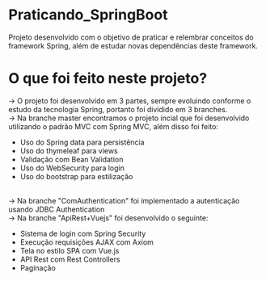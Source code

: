 # Praticando_SpringBoot
Projeto desenvolvido com o objetivo de praticar e relembrar conceitos do framework Spring, além de estudar novas dependências deste framework.

# O que foi feito neste projeto?

-> O projeto foi desenvolvido em 3 partes, sempre evoluindo conforme o estudo da tecnologia Spring, portanto foi dividido em 3 branches.
<br/>
-> Na branche master encontramos o projeto incial que foi desenvolvido utilizando o padrão MVC com Spring MVC, além disso foi feito:
<br/>
<ul>
 <li> Uso do Spring data para persistência </li>
 <li> Uso do thymeleaf para views </li>
 <li> Validação com Bean Validation </li>
 <li> Uso do WebSecurity para login</li>
 <li> Uso do bootstrap para estilização </li>
</ul>
<br/>
-> Na branche "ComAuthentication" foi implementado a autenticação usando JDBC Authentication
<br/>
-> Na branche "ApiRest+Vuejs" foi desenvolvido o seguinte:
<ul>
  <li> Sistema de login com Spring Security </li>
  <li> Execução requisições AJAX com Axiom </li>
  <li> Tela no estilo SPA com Vue.js </li>
  <li> API Rest com Rest Controllers </li>
  <li> Paginação </li>
</ul>

